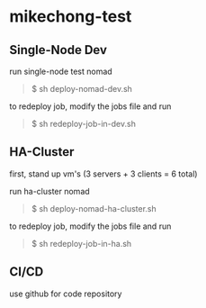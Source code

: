# mikechong-test


## Single-Node Dev
run single-node test nomad

>$ sh deploy-nomad-dev.sh 
 
to redeploy job, modify the jobs file and run

>$ sh redeploy-job-in-dev.sh


## HA-Cluster

first, stand up vm's (3 servers + 3 clients = 6 total)

run ha-cluster nomad

>$ sh deploy-nomad-ha-cluster.sh 

to redeploy job, modify the jobs file and run

>$ sh redeploy-job-in-ha.sh


## CI/CD
use github for code repository
